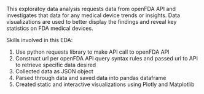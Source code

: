This exploratoy data analysis requests data from openFDA API and investigates that data for any medical device trends or insights. Data visualizations are used to better display the findings and reveal key statistics on FDA medical devices. 

Skills involved in this EDA:
1. Use python requests library to make API call to openFDA API
2. Construct url per openFDA API query syntax rules and passed url to API to retrieve specific data desired
3. Collected data as JSON object
4. Parsed through data and saved data into pandas dataframe
5. Created static and interactive visualizations using Plotly and Matplotlib
